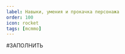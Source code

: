 ```yaml
---
label: Навыки, умения и прокачка персонажа
order: 100
icon: rocket
tags: [mcmmo]
---
```


#ЗАПОЛНИТЬ
